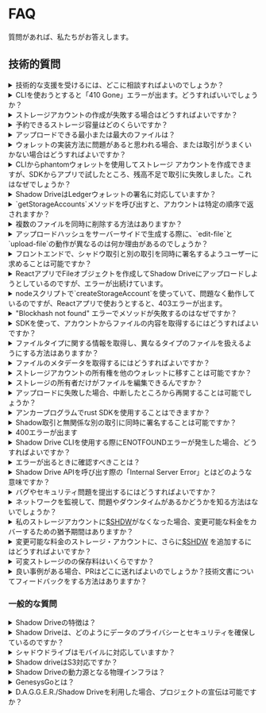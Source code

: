 # FAQ

質問があれば、私たちがお答えします。

## 技術的質問

<details>

<summary>技術的な支援を受けるには、どこに相談すればよいのでしょうか？</summary>

私たちの[Discordサーバー](https://discord.gg/genesysgo)は、私たちと連絡を取るのに最適な場所です。
私たちは、専用のサポートセクションを持っています。

このFAQの他に、より深い技術的な問題が議論されているので、[Github Q&A](https://github.com/GenesysGo/shadow-drive/issues?q=is%3Aissue+is%3Aclosed) が役に立つかもしれません。

Discord Server: https://discord.gg/genesysgo

GitHub FAQ: https://github.com/GenesysGo/shadow-drive/issues?q=is%3Aissue+is%3Aclosed

（訳注：英語情報です）
</details>

<details>

<summary>CLIを使おうとすると「410 Gone」エラーが出ます。どうすればいいでしょうか？</summary>

このエラーは、CLI で使用している Solana RPC プロバイダが、CLI が機能するために必要な特定の RPC メソッドをサポートしていないことを意味します。これは、\`getProgramAccounts\` または他のメソッドである可能性があります。

[Helius](https://www.helius.dev/)、Hellomoon.io、またはすべてのSolana RPCメソッドを使用できるその他のプレミアムSolana RPCプロバイダーのような、よりプレミアムなRPCプロバイダーを試してみることをお勧めします。

</details>

<details>

<summary>ストレージアカウントの作成が失敗する場合はどうすればよいですか？</summary>

ストレージアカウントの作成に失敗した場合は、ウォレットに適切な量のSOLとSHDWの両方があることを確認してください。ストレージアカウントの作成には、取引手数料を賄うための少量のSOLと、最初のストレージ割り当てを賄うための若干のSHDWが必要です。ウォレットにこれらの要件を満たす十分な資金があることを確認してください。こちらのドキュメントをご覧ください： https://docs.shadow.cloud/build/the-cli#create-a-storage-account

ウォレットに適切な量のSOLとSHDWがあるにもかかわらず、ストレージアカウントの作成が失敗する場合、問題を引き起こしている他の要因が存在する可能性があります。考えられる原因としては、ネットワーク接続の問題、Shadow Drive、ノードの問題、SDKのバグや問題などが考えられます。

問題のトラブルシューティングを行うには、以下のことを試してみてください：

- [Shadow Drive のネットワーク](https://status.genesysgo.net/) が稼働していることを確認します。https://status.genesysgo.net/
- Shadow Drive [Change Log](../../reference/change-logs.md) を確認し、問題の原因となる既知の問題やバグがないかを確認してください。 https://docs.shadow.cloud/reference/change-logs
- Shadow Drive [support](https://discord.gg/genesysgo)にお問い合わせください。https://discord.gg/genesysgo

</details>

<details>

<summary>予約できるストレージ容量はどのくらいですか？</summary>

ユーザーが予約できる容量は最低4kバイト。

現在、この上限を大幅に増やす開発が進められています。

</details>

<details>

<summary>アップロードできる最小または最大のファイルは？</summary>

現在、以下の制限があります：

* 最低： 最小：4kb。100バイトのファイルをアップロードしても、4kbの容量を占めます。これはレプリケーションのオーバーヘッドが必要なためです。
* 最大： 最大：1GB。

[s3-compatible-client-access](../s3-compatible-client-access.md)では、1TiBまでのファイルをアップロードすることができます。

最大ファイルサイズを増やすための開発が進行中です。

</details>

<details>

<summary>ウォレットの実装方法に問題があると思われる場合、または取引がうまくいかない場合はどうすればよいですか？</summary>

ウォレットの実装方法に問題があると思われる場合、またはトランザクションが機能しない場合は、ウォレットアダプターのアップグレードを試してみてください。アダプタをインポートするプロセスが変更されている可能性があるため、Solanaウォレットアダプタのリポジトリでその例を確認してください。

さらに、ウォレットを適切に実装してトランザクションを実行する方法の詳細については、Shadow Drive のドキュメントと SDK を参照することができます。ここで例を確認することができます： https://docs.shadow.cloud/build/the-sdk/sdk-javascript#example-post-request-via-sdk-make-immutable

もしあなたがreactを使って `const drive = await new ShdwDrive(connection, wallet).init();` を使ってウォレットを構築していて、「Cannot read properties of undefined (reading 'toBytes') 」というエラーが発生したら、ウォレット全体を必ず渡してdeconstruct されないようにすることを忘れないで下さい。

まだ問題がある場合は、Shadow Driveのサポートにお問い合わせください。

</details>

<details>

<summary>CLIからphantomウォレットを使用してストレージ アカウントを作成できますが、SDKからアプリで試したところ、残高不足で取引に失敗しました。これはなぜでしょうか？</summary>

Shadow Driveの活用のためには、経験上、〜0.1SOLで残高不足のエラーを回避できます。また、CLIを使用した場合とSDKの方法を使用した場合の消費額に違いがあるかどうか、TXを調べてみてください。

</details>

<details>

<summary>Shadow DriveはLedgerウォレットの署名に対応していますか？</summary>

いいえ、Shadow Drive は現在、Ledger のウォレット署名をサポートしていません。Ledgerのサポートを提供できない理由は、Ledger用のSolanaアプリにメッセージ署名機能がないためで、私たちのシステムはこの機能に依存しているためです。

Ledgerサポートの実装を早めるため、このGitHubの課題にコメントを残していただくことをご検討ください： https://github.com/solana-labs/wallet-adapter/pull/712

</details>

<details>

<summary>`getStorageAccounts`メソッドを呼び出すと、アカウントは特定の順序で返されますか？</summary>

はい、GenesysGo Shadow Drive の `getStorageAccounts` メソッドを呼び出すと、アカウントは作成された順番で返されます。これは、アカウントが作成された順に返されるようにシステムが設計され、構築されているためです。 https://docs.shadow.cloud/build/the-sdk/sdk-javascript#getstorageaccounts

</details>

<details>

<summary>複数のファイルを同時に削除する方法はありますか？</summary>

現在のところ、複数のファイルを一度に削除することはできません。しかし、この機能をロードマップに追加しましたので、近い将来、この機能に取り組む予定です。ご指摘ありがとうございました！

</details>

<details>

<summary>アップロードハッシュをサーバーサイドで生成する際に、`edit-file`と`upload-file`の動作が異なるのは何か理由があるのでしょうか？</summary>

`edit-file`の機能は`upload-file`とは異なる動作をします。これは、シャドウドライブの最初のイテレーションで、すべてのファイルが追跡のために重要なメタデータを持つ関連アカウントをオンチェーンしていた名残りです。
 しかし、私たちはまだ文書化されておらず、SDKにも実装されていないいくつかの変更を行っています。SDKを介さず手動で行うアップロードリクエストのリクエストボディに `overwrite: true` を追加すると、ファイルを編集するのと同じことが行われます。

</details>

<details>

<summary>フロントエンドで、シャドウ取引と別の取引を同時に署名するようユーザーに求めることは可能ですか？</summary>

現在、フロントエンドでシャドウ取引と別の取引に同時に署名するようユーザーに求めることはできません。シャドウネットワークでは、Shadow Drive固有のトランザクションは、チェーンプログラム上のShadow Driveに関連する指示を持つことのみを許可します。それ以外の指示は、トランザクションを失敗させる原因となります。このセキュリティ機能は、悪意のあるトランザクションを防ぐために設置されています。

</details>

<details>

<summary>ReactアプリでFileオブジェクトを作成してShadow Driveにアップロードしようとしているのですが、エラーが出続けています。</summary>

このエラーは、ウォレットプロバイダーが準備される前にShadow Driveインスタンスが作成されたことが原因かもしれません。メインブランチの最新の例では、ドライブインスタンスを作成するuseEffectに若干の変更があり、この問題が解決される可能性があります。さらに、`new Blob([Buffer.from("data")])` を使用して、ファイルデータバッファが Blob に変換されることを確認してください。

</details>

<details>

<summary>nodeスクリプトで`createStorageAccount`を使っていて、問題なく動作しているのですが、Reactアプリで使おうとすると、403エラーが出ます。</summary>

デフォルトでは、使用されるRPCはSolana mainnet rpc api.mainnet-beta.solana.com です。Solana mainnet rpcのエンドポイントがどのように制限されているかは制御できないため、それでブロックされている場合は、有料のRPCにサインアップする必要があります。セキュリティ上の理由から、エンドポイントがブラウザからのリクエストをブロックしている可能性があります。

追加のヘルプについては、私たちの[Discord](https://discord.gg/genesysgo)に参加し、サポートチャネルで尋ねることを検討してください。

</details>

<details>

<summary>"Blockhash not found" エラーでメソッドが失敗するのはなぜですか？</summary>

これはSolana RPC側の問題で、残念ながらできることはメソッドを再試行することだけです。アプリケーションにリトライやエラー処理を実装することを検討してください。

</details>

<details>

<summary>SDKを使って、アカウントからファイルの内容を取得するにはどうすればよいですか？</summary>

https://shdw-drive.genesysgo.net に通常の GET リクエストを送信することで、アカウントからファイル内容を取得することができます。APIメソッドの詳細はこちらでご覧いただけます： https://docs.shadow.cloud/build/the-api

</details>

<details>

<summary>ファイルタイプに関する情報を取得し、異なるタイプのファイルを扱えるようにする方法はありますか？</summary>

ファイルタイプに関する情報を取得するには、HEADリクエストまたはGETリクエストを行うことができます。GETリクエストの場合、レスポンスヘッダにはコンテンツタイプが含まれているはずです。APIメソッドについては、こちらをご覧ください： https://docs.shadow.cloud/build/the-api

</details>

<details>

<summary>ファイルのメタデータを取得するにはどうすればよいですか？</summary>

https://shdw-drive.genesysgo.net に POST リクエストを行うことで、ファイルのメタデータを取得することができます。レスポンスには、そのファイルのメタデータが含まれます。APIメソッドについては、こちら（https://docs.shadow.cloud/build/the-api）をご参照ください。

</details>

<details>

<summary>ストレージアカウントの所有権を他のウォレットに移すことは可能ですか？</summary>

現在、この機能はCLIやSDKでアクティブな機能ではありません。しかし、将来のリリースのために計画された機能です。

</details>

<details>

<summary>ストレージの所有者だけがファイルを編集できるんですか？</summary>

はい、現在はストレージアカウントの所有者のみがファイルを編集することができます。

</details>

<details>

<summary>アップロードに失敗した場合、中断したところから再開することは可能でしょうか？</summary>

いいえ、残念ながらアップロードに失敗した場合、中断したところから再開することはできません。ただし、CLIはアップロード前にファイルをチェックし、すでに存在する場合はスキップします。また、各ファイルのアップロードに対して、ファイルがすでに存在するかどうかを示す出力JSONファイルを受け取ることができます。

</details>

<details>

<summary>アンカープログラムでrust SDKを使用することはできますか？</summary>

いいえ、SDKはhttpリクエストを送信するためにインターネットアクセスが必要です。任意のhttp応答は決定論的ではなく、異なるSolana元帳の状態遷移を生成する可能性があるため、これはSolanaランタイム内で許可されていません。

</details>

<details>

<summary>Shadow取引と無関係な別の取引に同時に署名することは可能ですか？</summary>

現在、Shadowネットワークでは、Shadow Drive専用トランザクションにのみ、Shadow Driveオンチェーンプログラムに関連する指示を含めることができます。それ以外の指示は、セキュリティ対策としてトランザクションを失敗させることになります。つまり、ユーザーがShadow取引と別の無関係な取引に同時に署名することは不可能です。

</details>

<details>

<summary>400エラーが出ます</summary>

エラーが発生したコマンドに --log-level debug を設定してみてください。最新のバージョンと依存関係をインストールしたことを確認し、キーペア・ファイルが正しくアクセスされていることを確認してください。SOLとSHDWの両方でウォレットが適切に資金供給されていること、Solana接続オブジェクトを適切に処理していること、Solana RPC関連のエラーが発生していないことを確認します。さらなるヘルプのために、私たちの[Discord](https://discord.gg/genesysgo)のテクニカルサポートチャンネルでログをキャプチャし、関連コードを共有することができます。

</details>

<details>

<summary>Shadow Drive CLIを使用する際にENOTFOUNDエラーが発生した場合、どうすればよいですか？</summary>

Shadow Drive CLI を使用する際に ENOTFOUND エラーが発生した場合、お客様の側のローカル DNS の問題である可能性があります。ENOTFOUND は DNS リゾルバの問題であるため、インターネットサービスプロバイダー (ISP) に問題を解決するよう確認する必要があります。また、仮想プライベートネットワーク（VPN）を使用して問題が解決するかどうか試してみることもできます。

</details>

<details>

<summary>エラーが出るときに確認すべきことは？</summary>

エラーが出ているコマンドに --log-level debug を設定してみてください。 \~/.config/solana/id.json が存在することを確認してください。

</details>

<details>

<summary>Shadow Drive APIを呼び出す際の「Internal Server Error」とはどのような意味ですか？</summary>

このエラーの原因はいくつかありますが、最も一般的なのは、元のバージョン1形式のストレージアカウントから新しいバージョン2形式に移行されていないファイルです。レガシースタイルのShadow Driveアカウントを作成したユーザーについては、移行手順を終了してください。

その他のヘルプについては、Discord (https://discord.gg/genesysgo) でお問い合わせください。

</details>

<details>

<summary>バグやセキュリティ問題を提出するにはどうすればよいですか？</summary>

**https://github.com/GenesysGo/shdw-drive-bug-reports**

 私たちは、セキュリティ関連の問題に対して、責任ある開示プロセスを遵守しています。セキュリティの脆弱性を責任を持って開示し、対処するために、以下のプロセスに従うことをお願いします。

**Bug Reporting Process**

1. このリポジトリに[new issue](https://github.com/GenesysGo/shdw-drive-bug-reports/issues/new/choose)を作成し、新しいバグレポートを提出する。https://github.com/GenesysGo/shdw-drive-bug-reports/issues/new/choose。
2. 問題の明確で簡潔な説明、それを再現する手順、関連するスクリーンショットやログを提供してください。
3. あなたの問題を「バグ」または「セキュリティ」として適宜ラベル付けしてください。

**重要**： セキュリティ関連の問題については、問題の説明文に機密情報を含めないでください。代わりに、必要な詳細を含むプルリクエストを私たちのリポジトリに提出し、問題が解決されるまで情報が隠されたままになるようにします。

**セキュリティ関連の問題は、このリポジトリを通じてのみ報告されるべきです**

バグレポートやセキュリティ問題については、このリポジトリの使用を強く推奨しますが、私たちの[**Discord**](https://discord.gg/genesysgo)サーバーを経由して連絡を取ることもできます。#shdw-drive-technical-support チャンネルに参加し、支援を求めてください。ただし、適切な処理と追跡のために、このGitHubリポジトリを通じてバグレポートを提出するようにリダイレクトすることに注意してください。

</details>

<details>

<summary>ネットワークを監視して、問題やダウンタイムがあるかどうかを知る方法はないでしょうか？</summary>

はい、シャドーネットワークの状況はこちらからご購読いただけます： https://status.genesysgo.net/

また、Twitter https://twitter.com/GenesysGo でフォローしたり、技術サポートのDiscord: https://discord.gg/genesysgo に参加することもできます。

</details>

<details>

<summary>私のストレージアカウントに<a href="https://docs.shadow.cloud/reference/shdw-token">$SHDW</a>がなくなった場合、変更可能な料金をカバーするための猶予期間はありますか？</summary>

はい、あなたのストレージアカウントは6ヶ月間保管されます。その後、ストレージノードは、あなたのストレージアカウントとその中のすべてのデータを削除されます。

</details>

<details>

<summary>変更可能な料金のストレージ・アカウントに、さらに<a href="https://docs.shadow.cloud/reference/shdw-token">$SHDW</a> を追加するにはどうすればよいですか？</summary>

1. [SDK](the-sdk.md)にある \`topUp\` メソッドを使用するか、ストレージアカウントのトークンアドレスに$SHDWを直接送信します。
2. SDKのいずれかの\`refreshStake\`メソッドを使用して、ストレージアカウントのステータスをリフレッシュします。これは、あなたのために行われません、あなたは手動でこのステップを行う必要があります。

</details>

<details>

<summary>可変ストレージのの保存料はいくらですか？</summary>

可変ストレージの料金は、特定のUSD価格を目標としています。現在、それは1年あたり1gibyteあたり0.05米ドルです。これは、solana・エポック（可変ストレージ料金が徴収される間隔）あたり1gibあたり0.0002739726米ドルになります。この目標価格は、料金徴収時に$SHDW/$USDCに換算されます。

可変ストレージ使用料は、保存されたバイト数に応じて徴収されます。

</details>

<details>

<summary> 良い事例がある場合、PRはどこに送ればよいのでしょうか？技術文書についてフィードバックをする方法はありますか？</summary>

私たちは、あなたが私たちのドキュメントに提供できるフィードバックや例を歓迎します。私たちの技術文書リポジトリ - https://github.com/GenesysGo/docs-shadow-cloud/tree/main - にPRを提出してください。

</details>

### 一般的な質問

<details>

<summary>Shadow Driveの特徴は？</summary>

Shadow Driveは、複数のサービスオプションを提供するコモディティクラウドネットワークで、分散型台帳技術を活用し、垂直統合されたL1専用のストレージとコンピュートを提供しています。パフォーマンスを犠牲にすることなく、従来のクラウドプラットフォームの収益を民主化するために設計された唯一のクラウドネットワークです。S3互換であるShadow Driveは、オープンソースのSDKと相互運用性基準を維持し、一般的なビルダーツールやSDKから簡単にアクセスできるようになっています。その目的は、構築するアプリケーションに関係なく、構築を容易にする一般的なツールをサポートすることです。

</details>

<details>

<summary>Shadow Driveは、どのようにデータのプライバシーとセキュリティを確保しているのですか？</summary>

Shadow Driveは、データを暗号化および消去符号化し、その断片を分散ネットワークにアルゴリズムで分散させることで、データのプライバシーとセキュリティを確保します。これはスマートコントラクトを介してトラストレスに行われ、署名されたSolanaトランザクションを必要とし、公に検証可能なオンチェーンログが作成されます。さらに、Shadow Driveは、開発者がGDPRを遵守するために必要なツールを提供し、ユーザーの個人データを削除したことを証明する記録を示すことができます。 

</details>

<details>

<summary>シャドウドライブはモバイルに対応していますか？</summary>

はい、Shadow Drive は、モバイルでの開発を積極的に行っているエコシステム・パートナーを通じてモバイルでサポートされています。詳しくはシャドウエコシステムページをご覧ください。https://docs.shadow.cloud/build/community-mainted-uis

さらに将来的には、当社の分散型台帳技術「_D.A.G.G.E.R._」により、低コストの分散型モバイルクラウドを求める方々のために、Solana Sagaを搭載したストレージソリューションが実現する予定です。詳細については、「Learn」セクションをご覧ください。詳しくはこちらでご覧いただけます： https://docs.shadow.cloud/learn#compute

</details>

<details>

<summary>Shadow driveはS3対応ですか？</summary>

はい、Shadow DriveはS3互換です。S3互換はクラウドストレージ業界で広く採用されている標準であり、多くのプロバイダがS3互換のAPIとプロトコルを提供しています。これは、開発者が互換性の問題を心配することなく、異なるサービス間でデータを簡単に移動できることを意味します。さらに、S3互換性は、仮想マウント機能とともに、高速で信頼性の高いクエリを可能にする堅牢なAPIを提供し、Web2、Web3、分散台帳技術やAIの最前線にとって重要なものとなります。Shadow Driveは、開発者が自分のビルドに直接統合できるようにし、Shadow Driveのための革新的なプラットフォームを創造する才能あるデザイナーのコミュニティをサポートすることを目指しています。詳しくはこちら：https://docs.shadow.cloud/learn/design#s3-compatibility

</details>

<details>

<summary>Shadow Driveの動力源となる物理インフラは？</summary>

Shadow Driveは、ベアメタルインフラのグローバルネットワーク上で動作し、すべてのコンピュートとストレージはベアメタル上に存在します。Shadow Driveの運用において、クラウドプロバイダーへの依存はありません。Shadow Driveの設計の詳細については、「Learn」カテゴリの「Design」セクションをご覧ください： https://docs.shadow.cloud/learn/design

</details>

<details>

<summary>GenesysGoとは？</summary>

GenesysGo（GG）は、2021年4月にSolanaのバリデーターとして設立された会社です。その後、GGはSolanaのためのツールやインフラの大規模なエコシステムに焦点を当て、提供範囲を拡大してきました。提供範囲の詳細については、「Learn」カテゴリーでご覧いただけます。GGには、Solanaコミュニティのために革新的なソリューションを構築することに専念する、才能ある開発者とコーダーのチームがあります。詳細については、当社のウェブサイト（http://shadow.cloud/）をご覧ください。

</details>

<details>

<summary>D.A.G.G.E.R./Shadow Driveを利用した場合、プロジェクトの宣伝は可能ですか？</summary>

はい、Shadow Driveチームは、Driveの上に構築している場合や _D.A.G.G.E.R._ を使用している場合、あなたのプロジェクトについてぜひ聞きたいと思っています。可視性を得るための最良の方法は、docs-shadow-cloudレポに直接PRを提出し、あなたのプロジェクト/ビジネス、詳細、画像をシャドウエコシステムリストに追加することです： https://github.com/GenesysGo/docs-shadow-cloud

ここにあるファイルを編集するためにPRを提出する: https://github.com/GenesysGo/docs-shadow-cloud/blob/main/build/shadow-drive/community-mainted-uis.md

また、[Shadow Drive Discord](https://discord.com/invite/genesysgo)で共有することができます。シャドウエコシステムページに追加される自動化プロセスを近日中に公開する予定です。

</details>
